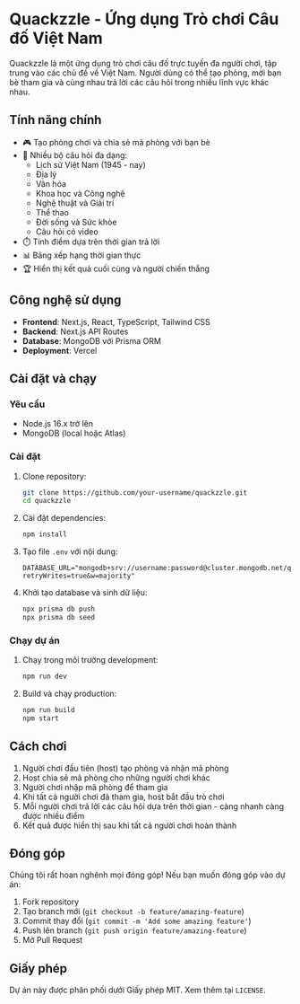 # Quackzzle - Ứng dụng Trò chơi Câu đố Việt Nam

Quackzzle là một ứng dụng trò chơi câu đố trực tuyến đa người chơi, tập trung vào các chủ đề về Việt Nam. Người dùng có thể tạo phòng, mời bạn bè tham gia và cùng nhau trả lời các câu hỏi trong nhiều lĩnh vực khác nhau.

## Tính năng chính

- 🎮 Tạo phòng chơi và chia sẻ mã phòng với bạn bè
- 🧠 Nhiều bộ câu hỏi đa dạng:
  - Lịch sử Việt Nam (1945 - nay)
  - Địa lý
  - Văn hóa
  - Khoa học và Công nghệ
  - Nghệ thuật và Giải trí
  - Thể thao
  - Đời sống và Sức khỏe
  - Câu hỏi có video
- ⏱️ Tính điểm dựa trên thời gian trả lời
- 📊 Bảng xếp hạng thời gian thực
- 🏆 Hiển thị kết quả cuối cùng và người chiến thắng

## Công nghệ sử dụng

- **Frontend**: Next.js, React, TypeScript, Tailwind CSS
- **Backend**: Next.js API Routes
- **Database**: MongoDB với Prisma ORM
- **Deployment**: Vercel

## Cài đặt và chạy

### Yêu cầu

- Node.js 16.x trở lên
- MongoDB (local hoặc Atlas)

### Cài đặt

1. Clone repository:
   ```bash
   git clone https://github.com/your-username/quackzzle.git
   cd quackzzle
   ```

2. Cài đặt dependencies:
   ```bash
   npm install
   ```

3. Tạo file `.env` với nội dung:
   ```
   DATABASE_URL="mongodb+srv://username:password@cluster.mongodb.net/quackzzle?retryWrites=true&w=majority"
   ```

4. Khởi tạo database và sinh dữ liệu:
   ```bash
   npx prisma db push
   npx prisma db seed
   ```

### Chạy dự án

1. Chạy trong môi trường development:
   ```bash
   npm run dev
   ```

2. Build và chạy production:
   ```bash
   npm run build
   npm start
   ```

## Cách chơi

1. Người chơi đầu tiên (host) tạo phòng và nhận mã phòng
2. Host chia sẻ mã phòng cho những người chơi khác
3. Người chơi nhập mã phòng để tham gia
4. Khi tất cả người chơi đã tham gia, host bắt đầu trò chơi
5. Mỗi người chơi trả lời các câu hỏi dựa trên thời gian - càng nhanh càng được nhiều điểm
6. Kết quả được hiển thị sau khi tất cả người chơi hoàn thành

## Đóng góp

Chúng tôi rất hoan nghênh mọi đóng góp! Nếu bạn muốn đóng góp vào dự án:

1. Fork repository
2. Tạo branch mới (`git checkout -b feature/amazing-feature`)
3. Commit thay đổi (`git commit -m 'Add some amazing feature'`)
4. Push lên branch (`git push origin feature/amazing-feature`)
5. Mở Pull Request

## Giấy phép

Dự án này được phân phối dưới Giấy phép MIT. Xem thêm tại `LICENSE`.
